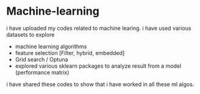 # Machine-learning
i have uploaded my codes related to machine learing.
i have used various datasets to explore
 - machine learning algorithms
 - feature selection [Filter, hybrid, embedded]
 - Grid search / Optuna
 - explored various sklearn packages to analyze result from a model (performance matrix)

i have shared these codes to show that i have worked in all these ml algos.
